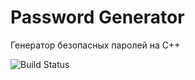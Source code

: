 # Password Generator
Генератор безопасных паролей на C++

![Build Status](https://github.com/IlyaLed/password-generator/actions/workflows/build.yml/badge.svg)
